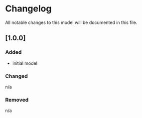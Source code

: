 # Changelog
All notable changes to this model will be documented in this file.

## [1.0.0]
### Added
- initial model

### Changed
n/a

### Removed
n/a
